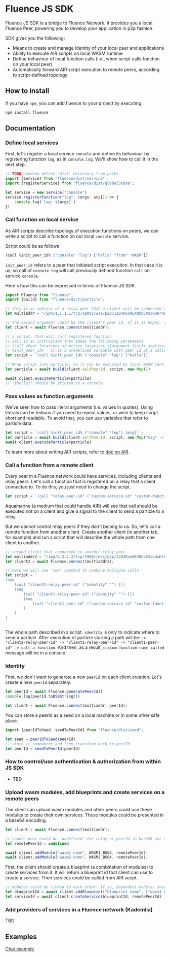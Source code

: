 # Fluence JS SDK
Fluence JS SDK is a bridge to Fluence Network. It provides you a local Fluence Peer, powering you to develop your application in p2p fashion. 

SDK gives you the following: 
- Means to create and manage identity of your local peer and applications
- Ability to execute AIR scripts on local WASM runtime
- Define behaviour of local function calls (i.e., when script calls function on your local peer)
- Automatically forward AIR script execution to remote peers, according to script-defined topology

## How to install

If you have `npm`, you can add fluence to your project by executing

```bash
npm install fluence
```

## Documentation

### Define local services
First, let's register a local service `console` and define its behaviour by registering function `log`, as in `console.log`. We'll show how to call it in the next step.

```typescript
// TODO somehow delete 'dist' directory from paths
import {Service} from "fluence/dist/service";
import {registerService} from "fluence/dist/globalState";

let service = new Service("console")
service.registerFunction("log", (args: any[]) => {
    console.log(`log: ${args}`)
})
```

### Call function on local service

As AIR scripts describe topology of execution functions on peers, we can write a script to call a function on our local `console` service.

Script could be as follows
```clojure
(call %init_peer_id% ("console" "log") ["hello" "from" "WASM"])
```

`init_peer_id` refers to a peer that initiated script execution. In that case it is us, so call of `console.log` will call previously defined function `call` on service `console`.

Here's how this can be expressed in terms of Fluence JS SDK.
```typescript
import Fluence from "fluence";
import {build} from "fluence/dist/particle";

// this is an address of a relay peer that a client will be connected with
let multiaddr = "/ip4/1.1.1.1/tcp/19001/wss/p2p/12D3KooWEXNUbCXooUwHrHBbrmjsrpHXoEphPwbjQXEGyzbqKnE9"

// the second argument could be the client's peer id. If it is empty, a new peer id will be generated
let client = await Fluence.connect(multiaddr);

// a script, that will call registered function
// call is an instruction that takes the following parameters
// (call <Peer location> <Function location> <[argument list]> <optional output>)
// %init_peer_id% - it is a predefined variable with peer id of a caller 
let script = `(call %init_peer_id% ("console" "log") ["hello"])`

// Wrap script into particle, so it can be executed by local WASM runtime
let particle = await build(client.selfPeerId, script, new Map())

await client.executeParticle(particle)
// "[hello]" should be printed in a console
```

### Pass values as function arguments
We've seen how to pass literal arguments (i.e. values in quotes). Using literals can be tedious if you need to repeat values, or wish to keep script short and readable. To avoid that, you can use variables that refer to particle data.

```typescript
let script = `(call %init_peer_id% ("console" "log") [msg])`;
let particle = await build(client.selfPeerId, script, new Map("msg" -> "hello"));
await client.executeParticle(particle)
```

To learn more about writing AIR scripts, refer to [doc on AIR](https://fluence-labs.readme.io/docs/air-choreography-scripts).

### Call a function from a remote client

Every peer in a Fluence network could have services, including clients and relay peers. Let's call a function that is registered on a relay that a client connected to. To do this, you just need to change the script.

```typescript
let script = `(call "relay-peer-id" ("custom-service-id" "custom-function-name") [])`
```

Aquamarine (a medium that could handle AIR) will see that call should be executed not on a client and give a signal to the client to send a particle to a relay.

But we cannot control relay peers if they don't belong to us. So, let's call a remote function from another client. Create another client (in another tab, for example) and run a script that will describe the whole path from one client to another.

```typescript
// second client that connected to another relay peer
let multiaddr2 = "/ip4/2.2.2.2/tcp/19001/wss/p2p/12D3KooWEXNUbCXooUwHrHBbrmjsrpHXoEphPwbjQXEGyzbqKnE9"
let client2 = await Fluence.connect(multiaddr2);

// here we will use 'seq' command to combine multiple calls
let script = `
(seq
    (call "client2-relay-peer-id" ("identity" "") [])
    (seq
        (call "client1-relay-peer-id" ("identity" "") [])  
        (seq
            (call "client1-peer-id" ("custom-service-id" "custom-function-name") [])
        )
    )
)
`
```

The whole path described in a script. `identity` is only to indicate where to send a particle. 
After execution of particle starting a path will be: `-> "client2-relay-peer-id" -> "client1-relay-peer-id" -> "client1-peer-id" -> call a function`. And then, as a result, `custom-function-name called` message will be in a console. 

### Identity

First, we don't want to generate a new `peerId` on each client creation. Let's create a new `peerId` separately.

```typescript
let peerId = await Fluence.generatePeerId()
console.log(peerId.toB58String())

let client = await Fluence.connect(multiaddr, peerId);
``` 

You can store a peerId as a seed on a local machine or in some other safe place.
```typescript
import {peerIdToSeed, seedToPeerId} from "fluence/dist/seed";

let seed = peerIdToSeed(peerId)
// store it somewhere and then transform back to peerId
let peerId = seedToPeerId(peerId)
```

### How to control/use authentication & authorization from within JS SDK
- TBD

### Upload wasm modules, add blueprints and create services on a remote peers   
The client can upload wasm modules and other peers could use these modules to create their own services. These modules could be presented in a base64 encoding.
```typescript
let client = await Fluence.connect(multiaddr);

// remote peer could be 'undefined' for relay or peerId in base58 for other remote peers in Fluence network
let remotePeerId = undefined

await client.addModule("wasm1 name", WASM1_BS64, remotePeerId);
await client.addModule("wasm2 name", WASM2_BS64, remotePeerId);
```

First, the client should create a blueprint (a combination of modules) to create services from it. It will return a blueprint id that client can use to create a service. Then services could be called from AIR script.

```typescript
// modules could be linked to each other. If so, dependent modules should be specified after dependencies.
let blueprintId = await client.addBlueprint("blueprint name", ["wasm1 name", "wasm2 name"], remotePeerId)
let serviceId = await client.createService(blueprintId, remotePeerId)
```

### Add providers of services in a Fluence network (Kademlia)
TBD

## Examples 
 
[Chat example](https://github.com/fluencelabs/aqua-demo/tree/master/demo)
